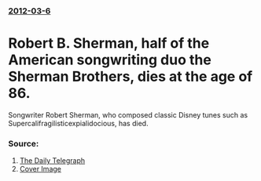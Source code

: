 ### [2012-03-6](/news/2012/03/6/index.md)

# Robert B. Sherman, half of the American songwriting duo the Sherman Brothers, dies at the age of 86. 

Songwriter Robert Sherman, who composed classic Disney tunes such as Supercalifragilisticexpialidocious, has died.


### Source:

1. [The Daily Telegraph](http://www.telegraph.co.uk/culture/film/film-news/9125632/Mary-Poppins-songwriter-Robert-Sherman-dies.html)
1. [Cover Image](http://i.telegraph.co.uk/multimedia/archive/02160/sherman1_2160112a.jpg)
